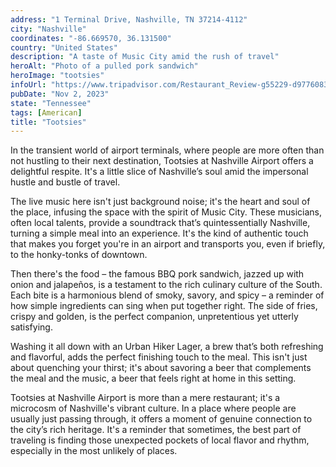 ```yaml
---
address: "1 Terminal Drive, Nashville, TN 37214-4112"
city: "Nashville"
coordinates: "-86.669570, 36.131500"
country: "United States"
description: "A taste of Music City amid the rush of travel"
heroAlt: "Photo of a pulled pork sandwich"
heroImage: "tootsies"
infoUrl: "https://www.tripadvisor.com/Restaurant_Review-g55229-d9776083-Reviews-Tootsies_Orchid_Lounge-Nashville_Davidson_County_Tennessee.html"
pubDate: "Nov 2, 2023"
state: "Tennessee"
tags: [American]
title: "Tootsies"
---
```


In the transient world of airport terminals, where people are more often than not hustling to their next destination, Tootsies at Nashville Airport offers a delightful respite. It's a little slice of Nashville’s soul amid the impersonal hustle and bustle of travel.

The live music here isn't just background noise; it's the heart and soul of the place, infusing the space with the spirit of Music City. These musicians, often local talents, provide a soundtrack that’s quintessentially Nashville, turning a simple meal into an experience. It's the kind of authentic touch that makes you forget you're in an airport and transports you, even if briefly, to the honky-tonks of downtown.

Then there's the food – the famous BBQ pork sandwich, jazzed up with onion and jalapeños, is a testament to the rich culinary culture of the South. Each bite is a harmonious blend of smoky, savory, and spicy – a reminder of how simple ingredients can sing when put together right. The side of fries, crispy and golden, is the perfect companion, unpretentious yet utterly satisfying.

Washing it all down with an Urban Hiker Lager, a brew that’s both refreshing and flavorful, adds the perfect finishing touch to the meal. This isn't just about quenching your thirst; it's about savoring a beer that complements the meal and the music, a beer that feels right at home in this setting.

Tootsies at Nashville Airport is more than a mere restaurant; it's a microcosm of Nashville's vibrant culture. In a place where people are usually just passing through, it offers a moment of genuine connection to the city’s rich heritage. It's a reminder that sometimes, the best part of traveling is finding those unexpected pockets of local flavor and rhythm, especially in the most unlikely of places.
